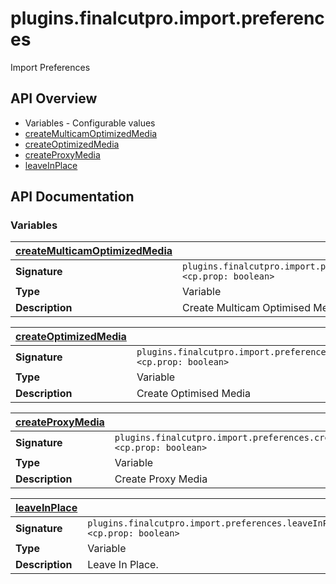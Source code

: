 # plugins.finalcutpro.import.preferences

Import Preferences

## API Overview
* Variables - Configurable values
 * [createMulticamOptimizedMedia](#createMulticamOptimizedMedia)
 * [createOptimizedMedia](#createOptimizedMedia)
 * [createProxyMedia](#createProxyMedia)
 * [leaveInPlace](#leaveInPlace)

## API Documentation

### Variables

| [createMulticamOptimizedMedia](#createMulticamOptimizedMedia)         |                                                                                     |
| --------------------------------------------|-------------------------------------------------------------------------------------|
| **Signature**                               | `plugins.finalcutpro.import.preferences.createMulticamOptimizedMedia <cp.prop: boolean>`                                                                    |
| **Type**                                    | Variable                                                                     |
| **Description**                             | Create Multicam Optimised Media                                                                     |

| [createOptimizedMedia](#createOptimizedMedia)         |                                                                                     |
| --------------------------------------------|-------------------------------------------------------------------------------------|
| **Signature**                               | `plugins.finalcutpro.import.preferences.createOptimizedMedia <cp.prop: boolean>`                                                                    |
| **Type**                                    | Variable                                                                     |
| **Description**                             | Create Optimised Media                                                                     |

| [createProxyMedia](#createProxyMedia)         |                                                                                     |
| --------------------------------------------|-------------------------------------------------------------------------------------|
| **Signature**                               | `plugins.finalcutpro.import.preferences.createProxyMedia <cp.prop: boolean>`                                                                    |
| **Type**                                    | Variable                                                                     |
| **Description**                             | Create Proxy Media                                                                     |

| [leaveInPlace](#leaveInPlace)         |                                                                                     |
| --------------------------------------------|-------------------------------------------------------------------------------------|
| **Signature**                               | `plugins.finalcutpro.import.preferences.leaveInPlace <cp.prop: boolean>`                                                                    |
| **Type**                                    | Variable                                                                     |
| **Description**                             | Leave In Place.                                                                     |

